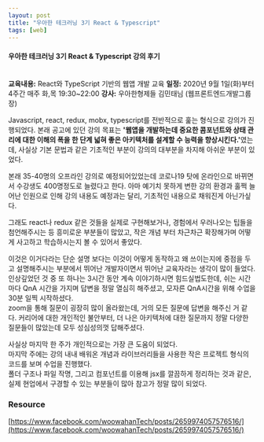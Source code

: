 ```yaml
---
layout: post
title: "우아한 테크러닝 3기 React & Typescript"
tags: [web]
---
```

#### 우아한 테크러닝 3기 React & Typescript 강의 후기

<br>
<strong>교육내용:</strong> React와 TypeScript 기반의 웹앱 개발 교육   
<strong>일정:</strong> 2020년 9월 1일(화)부터 4주간 매주 화,목 19:30~22:00   
<strong>강사:</strong> 우아한형제들 김민태님 (웹프론트엔드개발그룹장)   
   
    
Javascript, react, redux, mobx, typescript를 전반적으로 훑는 형식으로 강의가 진행되었다. 
본래 공고에 있던 강의 목표는 <strong>'웹앱을 개발하는데 중요한 콤포넌트와 상태 관리에 대한 이해의 폭을 한 단계 넓혀 좋은 아키텍처를 설계할 수 능력을 향상시킨다.'</strong>였는데, 사실상 기본 문법과 같은 기초적인 부분이 강의의 대부분을 차지해 아쉬운 부분이 있었다.

본래 35-40명의 오프라인 강의로 예정되어있었는데 코로나19 탓에 온라인으로 바뀌면서 수강생도 400명정도로 늘렸다고 한다.
아마 예기치 못하게 변한 강의 환경과 훌쩍 늘어난 인원으로 인해 강의 내용도 예정과는 달리, 기초적인 내용으로 채워진게 아닌가싶다.

그래도 react나 redux 같은 것들을 실제로 구현해보거나, 경험에서 우러나오는 팁들을 첨언해주시는 등 흥미로운 부분들이 많았고, 작은 개념 부터 차근차근 확장해가며 어떻게 사고하고 학습하시는지 볼 수 있어서 좋았다.

이것은 이거다라는 단순 설명 보다는 이것이 어떻게 동작하고 왜 쓰이는지에 중점을 두고 설명해주시는 부분에서 뛰어난 개발자이면서 뛰어난 교육자라는 생각이 많이 들었다.<br>
인상깊었던 것 중 또 하나는 3시간 동안 계속 이야기하시면 힘드실법도한데, 쉬는 시간마다 QnA 시간을 가지며 답변을 정말 열심히 해주셨고, 모자른 QnA시간을 위해 수업을 30분 일찍 시작하셨다.  
zoom을 통해 질문이 굉장히 많이 올라왔는데, 거의 모든 질문에 답변을 해주신 거 같다. 커리어에 대한 개인적인 불안부터, 더 나은 아키텍처에 대한 질문까지 정말 다양한 질문들이 많았는데 모두 성심성의껏 답해주셨다.

사실상 마지막 한 주가 개인적으로는 가장 큰 도움이 되었다.<br>
마지막 주에는 강의 내내 배워온 개념과 라이브러리들을 사용한 작은 프로젝트 형식의 코드를 보며 수업을 진행했다.<br>
폴더 구조나 파일 작명, 그리고 컴포넌트를 이용해 jsx를 깔끔하게 정리하는 것과 같은, 실제 현업에서 구경할 수 있는 부분들이 많아 참고가 정말 많이 되었다.


### Resource
[https://www.facebook.com/woowahanTech/posts/2659974057576516/](https://www.facebook.com/woowahanTech/posts/2659974057576516/)




